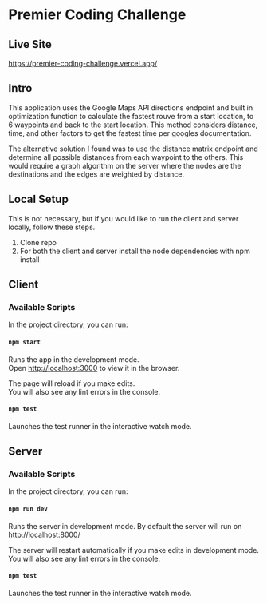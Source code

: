 # Premier Coding Challenge

## Live Site
https://premier-coding-challenge.vercel.app/

## Intro
This application uses the Google Maps API directions endpoint and built in optimization function to calculate the fastest rouve from a start location, to 6 waypoints and back to the start location. This method considers distance, time, and other factors to get the fastest time per googles documentation. 

The alternative solution I found was to use the distance matrix endpoint and determine all possible distances from each waypoint to the others. This would require a graph algorithm on the server where the nodes are the destinations and the edges are weighted by distance.

## Local Setup
This is not necessary, but if you would like to run the client and server locally, follow these steps.
1. Clone repo
2. For both the client and server install the node dependencies with npm install 

## Client

### Available Scripts

In the project directory, you can run:

#### `npm start`

Runs the app in the development mode.<br />
Open [http://localhost:3000](http://localhost:3000) to view it in the browser.

The page will reload if you make edits.<br />
You will also see any lint errors in the console.

#### `npm test`

Launches the test runner in the interactive watch mode.

## Server

### Available Scripts

In the project directory, you can run:

#### `npm run dev`

Runs the server in development mode.
By default the server will run on http://localhost:8000/

The server will restart automatically if you make edits in development mode.<br />
You will also see any lint errors in the console.

#### `npm test`

Launches the test runner in the interactive watch mode.
